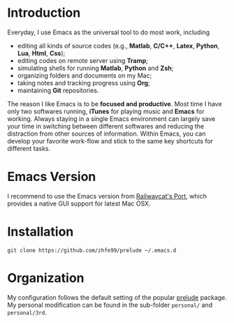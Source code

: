 # Introduction
Everyday, I use Emacs as the universal tool to do most work, including
- editing all kinds of source codes (e.g., **Matlab**, **C/C++**, **Latex**, **Python**, **Lua**, **Html**, **Css**);
- editing codes on remote server using **Tramp**;
- simulating shells for running **Matlab**, **Python** and **Zsh**;
- organizing folders and documents on my Mac;
- taking notes and tracking progress using **Org**;
- maintaining **Git** repositories.

The reason I like Emacs is to be **focused and
productive**. Most time I have only two softwares running, **iTunes**
for playing music and **Emacs** for working. Always staying in a
single Emacs environment can largely save your time in switching
between different softwares and reducing the distraction from other
sources of information. Within Emacs, you can develop your favorite
work-flow and stick to the same key shortcuts for different tasks.

# Emacs Version
I recommend to use the Emacs version from
[Railwaycat's Port](https://github.com/railwaycat/emacs-mac-port),
which provides a native GUI support for latest Mac OSX.

# Installation
`git clone https://github.com/zhfe99/prelude ~/.emacs.d`

# Organization
My configuration follows the default setting of the popular
[prelude](https://github.com/bbatsov/prelude) package. My
personal modification can be found in the sub-folder `personal/` and `personal/3rd`.
